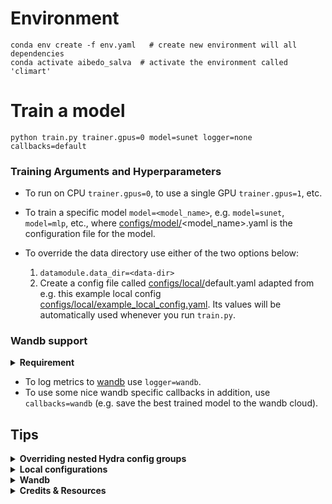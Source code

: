 # Environment
    conda env create -f env.yaml   # create new environment will all dependencies
    conda activate aibedo_salva  # activate the environment called 'climart'

# Train a model

    python train.py trainer.gpus=0 model=sunet logger=none callbacks=default

### Training Arguments and Hyperparameters
- To run on CPU ``trainer.gpus=0``, to use a single GPU ``trainer.gpus=1``, etc.
- To train a specific model ``model=<model_name>``, e.g. ``model=sunet``, ``model=mlp``, etc.,
    where [configs/model/](configs/model)<model_name>.yaml is the configuration file for the model.

- To override the data directory use either of the two options below:
   1) ``datamodule.data_dir=<data-dir>``
   2) Create a config file called [configs/local/](configs/local)default.yaml adapted 
  from e.g. this example local config [configs/local/example_local_config.yaml](configs/local/example_local_config.yaml).
  Its values will be automatically used whenever you run ``train.py``.
### Wandb support
<details>
  <summary><b> Requirement </b></summary>
The following requires you to have a wandb (team) account and you need to login with ``wandb login`` before you can use it.

</details>

- To log metrics to [wandb](https://wandb.ai/site) use ``logger=wandb``.
- To use some nice wandb specific callbacks in addition, use ``callbacks=wandb`` (e.g. save the best trained model to the wandb cloud).

## Tips

<details>
    <summary><b> Overriding nested Hydra config groups </b></summary>

Nested config groups need to be overridden with a slash - not with a dot, since it would be interpreted as a string otherwise.
For example, if you want to change the filter in the AFNO transformer:
``python run.py model=afno model/mixer=self_attention``
And if you want to change the optimizer, you should run:
``python run.py  model=graphnet  optimizer@model.optimizer=SGD``
</details>

<details>
  <summary><b> Local configurations </b></summary>

You can easily use a local config file (that,e.g., overrides data dirs, working dir etc.), by putting such a yaml config 
in the [configs/local/](configs/local) subdirectory (Hydra searches for & uses by default the file configs/local/default.yaml, if it exists)
</details>

<details>
    <summary><b> Wandb </b></summary>

If you use Wandb, make sure to select the "Group first prefix" option in the panel settings of the web app.
This will make it easier to browse through the logged metrics.
</details>

<details>
    <summary><b> Credits & Resources </b></summary>

The following template was extremely useful for getting started with the PL+Hydra implementation:
[ashleve/lightning-hydra-template](https://github.com/ashleve/lightning-hydra-template)
</details>




